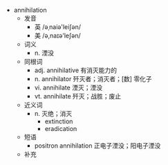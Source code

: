 - annihilation
  - 发音
    - 英 /əˌnaiə'leiʃən/
    - 美 /ə,naɪə'leʃən/
  - 词义
    - n. 湮没
  - 同根词
    - adj. annihilative 有消灭能力的
    - n. annihilator 歼灭者；消灭者；[数] 零化子
    - vi. annihilate 湮灭；湮没
    - vt. annihilate 歼灭；战胜；废止
  - 近义词
    - n. 灭绝；消灭
      - extinction
      - eradication
  - 短语
    - positron annihilation 正电子湮没；阳电子湮没
  - 补充